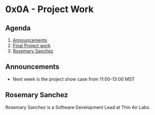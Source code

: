 # 0x0A - Project Work

## Agenda

1. [Announcements](#announcements)
1. [Final Project work](../0x0A/)
1. [Rosemary Sanchez](#rosemary-sanchez)

## Announcements

* Next week is the project show case from 11:00-13:00 MST

## Rosemary Sanchez

Rosemary Sanchez is a Software Development Lead at Thin Air Labs.
